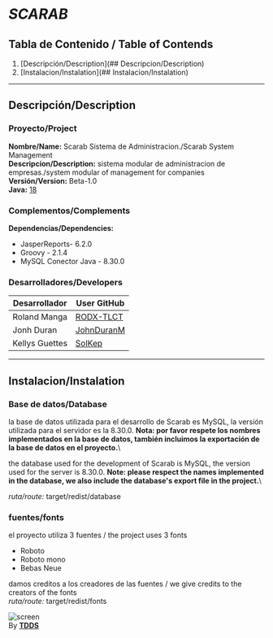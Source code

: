 # ***SCARAB***
## Tabla de Contenido / Table of Contends
1. [Descripción/Description](## Descripcion/Description)
2. [Instalacion/Instalation](## Instalacion/Instalation) 
***
## Descripción/Description
### Proyecto/Project

**Nombre/Name:** Scarab Sistema de Administracion./Scarab System Management\
**Descripcion/Description:** sistema modular de administracion de empresas./system modular of management for companies\
**Versión/Version:** Beta-1.0\
**Java:** [18](https://www.oracle.com/java/technologies/javase/jdk18-archive-downloads.html)
### Complementos/Complements
**Dependencias/Dependencies:**  
* JasperReports- 6.2.0
* Groovy - 2.1.4
* MySQL Conector Java - 8.30.0
### Desarrolladores/Developers
| Desarrollador  | User GitHub |
| ---------------| ----------- |
| Roland Manga   | [RODX-TLCT](https://github.com/RODX-TLCT) | 
| Jonh Duran     | [JohnDuranM](https://github.com/JohnDuranM) | 
| Kellys Guettes | [SolKep](https://github.com/Solkep) |
***
## Instalacion/Instalation
### Base de datos/Database

la base de datos utilizada para el desarrollo de Scarab es MySQL, la versión utilizada para el servidor es la 8.30.0. **Nota: por favor respete los nombres implementados en la base de datos, también incluimos la exportación de la base de datos en el proyecto.**\

the database used for the development of Scarab is MySQL, the version used for the server is 8.30.0. **Note: please respect the names implemented in the database, we also include the database's export file in the project.**\

*ruta/route:* target/redist/database

### fuentes/fonts

el proyecto utiliza 3 fuentes / the project uses 3 fonts

* Roboto 
* Roboto mono
* Bebas Neue 

damos creditos a los creadores de las fuentes / we give credits to the creators of the fonts\
*ruta/route:* target/redist/fonts

![screen](https://avatars.githubusercontent.com/u/101233189?s=400&u=ec16ba05f3abf43d7528e0d50a5fa12daca1adc7&v=4)\
By [**TDDS**](https://github.com/TEAM-DEVELOPERS-DYNAMICS-SOLUTIONS)
